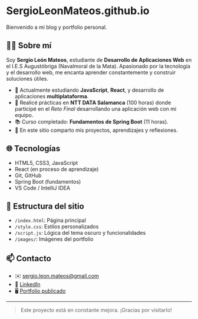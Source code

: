 # SergioLeonMateos.github.io

Bienvenido a mi blog y portfolio personal.

## 👨‍💻 Sobre mí

Soy **Sergio León Mateos**, estudiante de **Desarrollo de Aplicaciones Web** en el I.E.S Augustóbriga (Navalmoral de la Mata). Apasionado por la tecnología y el desarrollo web, me encanta aprender constantemente y construir soluciones útiles.

- 📍 Actualmente estudiando **JavaScript**, **React**, y desarrollo de aplicaciones **multiplataforma**.
- 🧠 Realicé prácticas en **NTT DATA Salamanca** (100 horas) donde participé en el _Reto Final_ desarrollando una aplicación web con mi equipo.
- 📚 Curso completado: **Fundamentos de Spring Boot** (11 horas).
- 🚀 En este sitio comparto mis proyectos, aprendizajes y reflexiones.

## 🌐 Tecnologías

- HTML5, CSS3, JavaScript
- React (en proceso de aprendizaje)
- Git, GitHub
- Spring Boot (fundamentos)
- VS Code / IntelliJ IDEA

## 📂 Estructura del sitio

- `/index.html`: Página principal
- `/style.css`: Estilos personalizados
- `/script.js`: Lógica del tema oscuro y funcionalidades
- `/images/`: Imágenes del portfolio

## 📫 Contacto

- ✉️ [sergio.leon.mateos@gmail.com](mailto:sergio.leon.mateos@gmail.com)
- 🔗 [LinkedIn](https://www.linkedin.com/in/sergio-leon-mateos/)
- 🖥️ [Portfolio publicado](https://sergioleonmateos.github.io/)

---

> Este proyecto está en constante mejora. ¡Gracias por visitarlo!